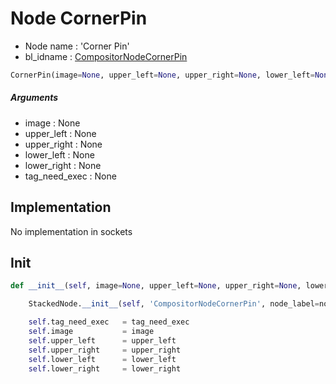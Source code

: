 # Node CornerPin

- Node name : 'Corner Pin'
- bl_idname : [CompositorNodeCornerPin](https://docs.blender.org/api/current/bpy.types.CompositorNodeCornerPin.html)


``` python
CornerPin(image=None, upper_left=None, upper_right=None, lower_left=None, lower_right=None, tag_need_exec=None, node_label=None, node_color=None)
```
##### Arguments

- image : None
- upper_left : None
- upper_right : None
- lower_left : None
- lower_right : None
- tag_need_exec : None

## Implementation

No implementation in sockets

## Init

``` python
def __init__(self, image=None, upper_left=None, upper_right=None, lower_left=None, lower_right=None, tag_need_exec=None, node_label=None, node_color=None):

    StackedNode.__init__(self, 'CompositorNodeCornerPin', node_label=node_label, node_color=node_color)

    self.tag_need_exec   = tag_need_exec
    self.image           = image
    self.upper_left      = upper_left
    self.upper_right     = upper_right
    self.lower_left      = lower_left
    self.lower_right     = lower_right
```
